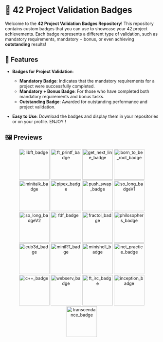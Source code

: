 # 🏅 42 Project Validation Badges

Welcome to the **42 Project Validation Badges Repository**! This repository contains custom badges that you can use to showcase your 42 project achievements. Each badge represents a different type of validation, such as mandatory requirements, mandatory + bonus, or even achieving **outstanding** results!

## 🌟 Features

- **Badges for Project Validation**:
  - **Mandatory Badge**: Indicates that the mandatory requirements for a project were successfully completed.
  - **Mandatory + Bonus Badge**: For those who have completed both mandatory requirements and bonus tasks.
  - **Outstanding Badge**: Awarded for outstanding performance and project validation.

- **Easy to Use**: Download the badges and display them in your repositories or on your profile. ENJOY !

## 🖼️ Previews
<div align="center" style="display: place-content: center;">

<a
  href="https://github.com/monsieurCanard/42_projects_badge/blob/main/1-libft.png">
  <img src="https://github.com/monsieurCanard/42_projects_badge/blob/main/1-libft.png" alt="libft_badge" length="100" width="100"></a>
   <a 
    href="https://github.com/monsieurCanard/42_projects_badge/blob/main/2-ft_printf.png">
  <img src="https://github.com/monsieurCanard/42_projects_badge/blob/main/2-ft_printf.png" alt="ft_printf_badge" length="100" width="100"></a>
  <a 
    href="https://github.com/monsieurCanard/42_projects_badge/blob/main/3-get_next_line.png">
  <img src="https://github.com/monsieurCanard/42_projects_badge/blob/main/3-get_next_line.png" alt="get_next_line_badge" length="100" width="100"></a>
    <a 
    href="https://github.com/monsieurCanard/42_projects_badge/blob/main/4-born_to_be_root.png">
  <img src="https://github.com/monsieurCanard/42_projects_badge/blob/main/4-born_to_be_root.png" alt="born_to_be_root_badge" length="100" width="100"></a>
   <a 
    href="https://github.com/monsieurCanard/42_projects_badge/blob/main/5-minitalk.png">
  <img src="https://github.com/monsieurCanard/42_projects_badge/blob/main/5-minitalk.png" alt="minitalk_badge" length="100" width="100"></a>
  <a 
    href="https://github.com/monsieurCanard/42_projects_badge/blob/main/6-pipex.png">
  <img src="https://github.com/monsieurCanard/42_projects_badge/blob/main/6-pipex.png" alt="pipex_badge" length="100" width="100"></a>
  <a 
    href="https://github.com/monsieurCanard/42_projects_badge/blob/main/7-push_swap.png">
  <img src="https://github.com/monsieurCanard/42_projects_badge/blob/main/7-push_swap.png" alt="push_swap_badge" length="100" width="100"></a>
  <a 
    href="https://github.com/monsieurCanard/42_projects_badge/blob/main/8-so_long_duck_hunt.png">
  <img src="https://github.com/monsieurCanard/42_projects_badge/blob/main/8-so_long_duck_hunt.png" alt="so_long_badgeV1" length="100" width="100"></a>
  <a 
    href="https://github.com/monsieurCanard/42_projects_badge/blob/main/8-so_long_pet.png">
  <img src="https://github.com/monsieurCanard/42_projects_badge/blob/main/8-so_long_pet.png" alt="so_long_badgeV2" length="100" width="100"></a>
    <a 
    href="https://github.com/monsieurCanard/42_projects_badge/blob/main/9-Fdf.png">
  <img src="https://github.com/monsieurCanard/42_projects_badge/blob/main/9-Fdf.png" alt="fdf_badge" length="100" width="100"></a>
   <a 
    href="https://github.com/monsieurCanard/42_projects_badge/blob/main/10-fractol.png">
  <img src="https://github.com/monsieurCanard/42_projects_badge/blob/main/10-fractol.png" alt="fractol_badge" length="100" width="100"></a>
   <a 
    href="https://github.com/monsieurCanard/42_projects_badge/blob/main/11-philosophers.png">
  <img src="https://github.com/monsieurCanard/42_projects_badge/blob/main/11-philosophers.png" alt="philosophers_badge" length="100" width="100"></a>
   <a 
    href="https://github.com/monsieurCanard/42_projects_badge/blob/main/12-cub3d.png">
  <img src="https://github.com/monsieurCanard/42_projects_badge/blob/main/12-cub3d.png" alt="cub3d_badge" length="100" width="100"></a>
   <a 
    href="https://github.com/monsieurCanard/42_projects_badge/blob/main/12-miniRT.png">
  <img src="https://github.com/monsieurCanard/42_projects_badge/blob/main/12-miniRT.png" alt="miniRT_badge" length="100" width="100"></a>
  <a 
    href="https://github.com/monsieurCanard/42_projects_badge/blob/main/12-minishell.png">
  <img src="https://github.com/monsieurCanard/42_projects_badge/blob/main/12-minishell.png" alt="minishell_badge" length="100" width="100"></a>
  <a 
    href="https://github.com/monsieurCanard/42_projects_badge/blob/main/13-net_practice.png">
  <img src="https://github.com/monsieurCanard/42_projects_badge/blob/main/13-net_practice.png" alt="net_practice_badge" length="100" width="100"></a>
  <a 
    href="https://github.com/monsieurCanard/42_projects_badge/blob/main/14-c%2B%2B.png">
  <img src="https://github.com/monsieurCanard/42_projects_badge/blob/main/14-c%2B%2B.png" alt="c++_badge" length="100" width="100"></a>
    <a 
    href="https://github.com/monsieurCanard/42_projects_badge/blob/main/15-webserv.png">
  <img src="https://github.com/monsieurCanard/42_projects_badge/blob/main/15-webserv.png" alt="webserv_badge" length="100" width="100"></a>
  <a 
    href="https://github.com/monsieurCanard/42_projects_badge/blob/main/16-ft_irc.png">
  <img src="https://github.com/monsieurCanard/42_projects_badge/blob/main/16-ft_irc.png" alt="ft_irc_badge" length="100" width="100"></a>
   <a 
    href="https://github.com/monsieurCanard/42_projects_badge/blob/main/17-inception.png">
  <img src="https://github.com/monsieurCanard/42_projects_badge/blob/main/17-inception.png" alt="inception_badge" length="100" width="100"></a>
  <a 
    href="https://github.com/monsieurCanard/42_projects_badge/blob/main/18-transcendance.png">
  <img src="https://github.com/monsieurCanard/42_projects_badge/blob/main/18-transcendance.png" alt="transcendance_badge" length="100" width="100"></a>
